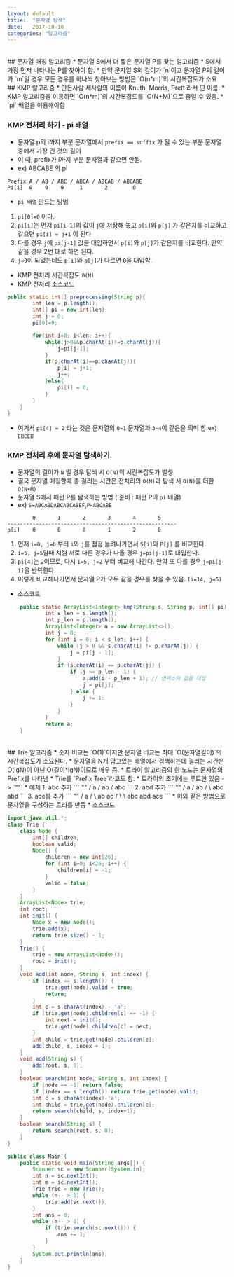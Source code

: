 ```yaml
---
layout: default
title:  "문자열 탐색"
date:   2017-10-10
categories: "알고리즘"
---
```


<br>
## 문자열 매칭 알고리즘
* 문자열 S에서 더 짧은 문자열 P를 찾는 알고리즘
* S에서 가장 먼저 나타나는 P를 찾아야 함.
* 만약 문자열 S의 길이가 `n`이고 문자열 P의 길이가 `m`일 경우 모든 경우를 하나씩 찾아보는 방법은 `O(n*m)`의 시간복잡도가 소요

<br>
## KMP 알고리즘
* 만든사람 세사람의 이름이 Knuth, Morris, Prett 라서 딴 이름.
* KMP 알고리즘을 이용하면 `O(n*m)`의 시간복잡도를 `O(N+M)`으로 줄일 수 있음.
* `pi` 배열을 이용해야함

### KMP 전처리 하기 - pi 배열
* 문자열 p의 i까지 부분 문자열에서 `prefix == suffix` 가 될 수 있는 부분 문자열 중에서 가장 긴 것의 길이
* 이 때, prefix가 i까지 부분 문자열과 같으면 안됨.
* ex) ABCABE 의 pi

```
Prefix A / AB / ABC / ABCA / ABCAB / ABCABE
Pi[i]  0    0    0     1       2        0
```

* `pi 배열` 만드는 방법
1. `pi[0]=0` 이다.
2. `pi[i]`는 먼저 `pi[i-1]`의 값이 `j`에 저장해 놓고 `p[i]`와 `p[j]` 가 같은지를 비교하고 같으면 `pi[i] = j+1` 이 된다
3. 다를 경우 `j`에 `pi[j-1]` 값을 대입하면서 `p[i]`와 `p[j]`가 같은지를 비교한다. 만약 같을 경우 2번 대로 하면 된다.
4. `j=0`이 되었는데도 `p[i]`와 `p[j]`가 다르면 `0`을 대입함.

* KMP 전처리 시간복잡도 `O(M)`
* KMP 전처리 소스코드
```java
public static int[] preprocessing(String p){
        int len = p.length();
        int[] pi = new int[len];
        int j = 0;
        pi[0]=0;

        for(int i=0; i<len; i++){
            while(j>0&&p.charAt(i)!=p.charAt(j)){
                j=pi[j-1];
            }
            if(p.charAt(i)==p.charAt(j)){
                p[i] = j+1;
                j++;
            }else{
                pi[i] = 0;
            }
        }
    }
}
```
* 여기서 `pi[4] = 2` 라는 것은 문자열의 `0~1` 문자열과 `3~4`이 같음을 의미 함 ex) `EBCEB`

### KMP 전처리 후에 문자열 탐색하기.
* 문자열의 길이가 `N` 일 경우 탐색 시 `O(N)`의 시간복잡도가 발생
* 결국 문자열 매칭할때 총 걸리는 시간은 전처리의 `O(M)`과 탐색 시 `O(N)`을 더한 `O(N+M)`
* 문자열 S에서 패턴 P를 탐색하는 방법 ( 준비 : 패턴 P의 `pi` 배열)
* ex) `S=ABCABDABCABCABEF`,`P=ABCABE`

```
        0       1       2       3       4       5
------------------------------------------------------
p[i]    0       0       0       1       2       0
```

1. 먼저 `i=0, j=0` 부터 `i`와 `j`를 점점 늘려나가면서 `S[i]`와 `P[j]` 를 비교한다.
2. `i=5, j=5`일때 처럼 서로 다른 경우가 나올 경우 `j=pi[j-1]`로 대입한다.
3. `pi[4]`는 `2`이므로, 다시 `i=5, j=2` 부터 비교해 나간다. 만약 또 다를 경우 `j=pi[j-1]`을 반복한다.
4. 이렇게 비교해나가면서 문자열 P가 모두 같을 경우를 찾을 수 있음. `(i=14, j=5)`

* 소스코드
```java
    public static ArrayList<Integer> kmp(String s, String p, int[] pi) {
            int s_len = s.length();
            int p_len = p.length();
            ArrayList<Integer> a = new ArrayList<>();
            int j = 0;
            for (int i = 0; i < s_len; i++) {
                while (j > 0 && s.charAt(i) != p.charAt(j)) {
                    j = pi[j - 1];
                }
                if (s.charAt(i) == p.charAt(j)) {
                    if (j == p_len - 1) {
                        a.add(i - p_len + 1); // 인덱스의 값을 대입
                        j = pi[j];
                    } else {
                        j += 1;
                    }
                }
            }
            return a;
    }
```

<br>
## Trie 알고리즘
* 숫자 비교는 `O(1)`이지만 문자열 비교는 최대 `O(문자열길이)`의 시간복잡도가 소요된다.
* 문자열을 N개 담고있는 배열에서 검색하는데 걸리는 시간은 O(lgN)이 아닌 O(길이*lgN)이므로 매우 큼.
* 트라이 알고리즘의 한 노드는 문자열의 Prefix를 나타냄
* Trie를 `Prefix Tree`라고도 함.
* 트라이의 초기에는 루트만 있음 -> `""`
* 예제
1. abc 추가
```
          ""
         /
        a
       /
      ab
     /
abc
```
2. abd 추가
```
          ""
         /
        a
       /
      ab
     /  \
abc abd
```
3. ace를 추가
```
          ""
         /
        a
       / \
      ab  ac
     /  \   \
abc abd  ace
```
* 이와 같은 방법으로 문자열을 구성하는 트리를 만듬
* 소스코드

```java
import java.util.*;
class Trie {
    class Node {
        int[] children;
        boolean valid;
        Node() {
            children = new int[26];
            for (int i=0; i<26; i++) {
                children[i] = -1;
            }
            valid = false;
        }
    }
    ArrayList<Node> trie;
    int root;
    int init() {
        Node x = new Node();
        trie.add(x);
        return trie.size() - 1;
    }
    Trie() {
        trie = new ArrayList<Node>();
        root = init();
    }
    void add(int node, String s, int index) {
        if (index == s.length()) {
            trie.get(node).valid = true;
            return;
        }
        int c = s.charAt(index) - 'a';
        if (trie.get(node).children[c] == -1) {
            int next = init();
            trie.get(node).children[c] = next;
        }
        int child = trie.get(node).children[c];
        add(child, s, index + 1);
    }
    void add(String s) {
        add(root, s, 0);
    }
    boolean search(int node, String s, int index) {
        if (node == -1) return false;
        if (index == s.length()) return trie.get(node).valid;
        int c = s.charAt(index)-'a';
        int child = trie.get(node).children[c];
        return search(child, s, index+1);
    }
    boolean search(String s) {
        return search(root, s, 0);
    }
}

public class Main {
    public static void main(String args[]) {
        Scanner sc = new Scanner(System.in);
        int n = sc.nextInt();
        int m = sc.nextInt();
        Trie trie = new Trie();
        while (n-- > 0) {
            trie.add(sc.next());
        }
        int ans = 0;
        while (m-- > 0) {
            if (trie.search(sc.next())) {
                ans += 1;
            }
        }
        System.out.println(ans);
    }
}
```